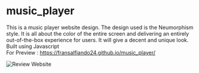 # music_player
This is a music player website design. The design used is the Neumorphism style. It is all about the color of the entire screen and delivering an entirely out-of-the-box experience for users. It will give a decent and unique look. <br>
Built using Javascript <br>
For Preview : https://fransalfiando24.github.io/music_player/

![Review Website](https://user-images.githubusercontent.com/80236079/162559969-e34f81ac-33b8-43c2-9d8a-7e227d2ad553.JPG)
